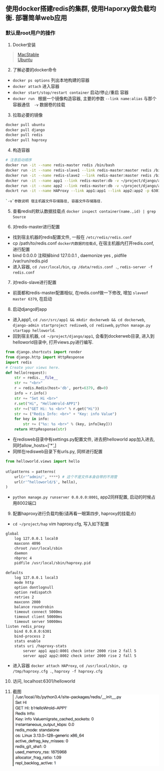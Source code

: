 ## 使用docker搭建redis的集群, 使用Haporxy做负载均衡. 部署简单web应用
### 默认是root用户的操作

1. Docker安装
>  [MacStable](https://download.docker.com/mac/stable/Docker.dmg)  
>  [Ubuntu](https://docs.docker.com/install/linux/docker-ce/ubuntu/)

2. 了解必要的docker命令
* `docker ps options` 列出本地构建的容器
* `docker attach` 进入容器
* `docker start/stop/restart container` 启动/停止/重启 容器
* `docker run ` 根据一个镜像构造容器, 主要的参数 `--link name:alias` 与那个容器通信　`-v` 数据卷的挂载

3. 拉取必要的镜像
```bash
docker pull ubuntu
docker pull django
docker pull redis
docker pull haproxy
```

4. 构造容器
```bash
# 注意启动顺序
docker run -it --name redis-master redis /bin/bash
docker run -it --name redis-slave1 --link redis-master:master redis /bin/bash
docker run -it --name redis-slave2 --link redis-master:master redis /bin/bash
docker run -it --name app1 --link redis-master:db -v ~/project/django/app1:/usr/src/app1 django /bin/bash
docker run -it --name app2 --link redis-master:db -v ~/project/django/app2:/usr/src/app2 django /bin/bash
dockrt run -it --name HAProxy --link app1:app1 --link app2:app2 -p 6301:6301 -v ~/project/hap:/tmp /bin/bash

`-v`参数说明 宿主机器文件存储路径, 容器文件存储路径.
```

5. 查看redis的默认数据挂载点
`docker inspect container(name.,id) | grep Source`

6. 对redis-master进行配置
* 找到宿主机器的redis配置文件, 一般在 `/etc/redis/redis.conf`
* cp /path/to/redis.conf `docker内数据的挂载点`, 在宿主机器内打开redis.conf, 进行配置
* bind 0.0.0.0 注释掉bind 127.0.0.1 , daemonize yes ,  pidfile /var/run/redis.pid
* 进入容器, `cd /usr/local/bin`, `cp /data/redis.conf .`, `redis-server -f redis.conf`

7. 对redis-slave进行配置
* 前面都和redis-master配置相似, 在redis.conf做一下修改, 增加 `slaveof master 6379`,  在启动

8. 启动django的app
* 进入app1, `cd /usr/src/app1 && mkdir dockerweb && cd dockerweb`, `django-admin startproject redisweb`, `cd redisweb`, `python manage.py startapp helloworld`.
* 回到宿主机器, `cd ~/project/django/app1`, 会看到dockerweb目录, 进入到helloworld目录中, 打开views.py进行编写.
```python
from django.shortcuts import render
from django.http import HttpResponse
import redis
# Create your views here.
def hello(request):
    str = redis.__file__
    str += "<br>"
    r = redis.Redis(host='db', port=6379, db=0)
    info = r.info()
    str += "Set Hi <br>"
    r.set("Hi", "HelloWrold-APP1")
    str +=("GET Hi: %s <br>" % r.get("Hi"))
    str += ("Redis Info: <br>" + "Key: info Value")
    for key in info:
        str += ("%s: %s <br>" % (key, info[key]))
    return HttpResponse(str)
```
* 在redisweb目录中有settings.py配置文件, 进去把helloworld app加入进去, 同时allow_hosts=['*',]
* 同样在redisweb目录下有urls.py, 同样进行配置
```python
from helloworld.views import hello

utlpatterns = patterns(
    url(r'^admin/', ****) # 这个不是文件本身自带的不用管
    url(r'^helloworld/$', hello),
)
```
* `python manage.py runserver 0.0.0.0:8001`, app2同样配置, 启动的时候占用8002端口

9. 配置haproxy进行负载均衡(请再看一眼第四步, haproxy的挂载点)
* `cd ~/project/hap` vim haproxy.cfg, 写入如下配置
```
global
    log 127.0.0.1 local0
    maxconn 4096
    chroot /usr/local/sbin
    daemon
    nbproc 4
    pidfile /usr/local/sbin/haproxy.pid

defaults
    log 127.0.0.1 local3
    mode http
    option dontlognull
    option redispatch
    retries 2
    maxconn 2000
    balance roundrobin
    timeout connect 5000ms
    timeout client 50000ms
    timeout server 50000ms
listen redis_proxy 
    bind 0.0.0.0:6301
    bind-process 2
    stats enable
    stats uri /haproxy-stats
        server app1 app1:8001 check inter 2000 rise 2 fall 5
        server app2 app2:8002 check inter 2000 rise 2 fall 5
```
* 进入容器 `docker attach HAProxy`, `cd /usr/local/sbin, cp /tmp/haproxy.cfg .`, `haproxy -f haproxy.cfg`

10. 访问, localhost:6301/helloworld

11. 截图 ![done](res.png)